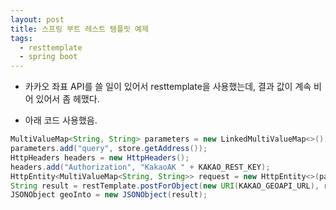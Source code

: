 ```yaml
---
layout: post
title: 스프링 부트 레스트 템플릿 예제
tags:
  - resttemplate
  - spring boot
---
```


* 카카오 좌표 API를 쓸 일이 있어서 resttemplate을 사용했는데, 결과 값이 계속 비어 있어서 좀 헤맸다.

* 아래 코드 사용했음.

```java
MultiValueMap<String, String> parameters = new LinkedMultiValueMap<>();
parameters.add("query", store.getAddress());
HttpHeaders headers = new HttpHeaders();
headers.add("Authorization", "KakaoAK " + KAKAO_REST_KEY);
HttpEntity<MultiValueMap<String, String>> request = new HttpEntity<>(parameters, headers);
String result = restTemplate.postForObject(new URI(KAKAO_GEOAPI_URL), request, String.class);
JSONObject geoInto = new JSONObject(result);
```

